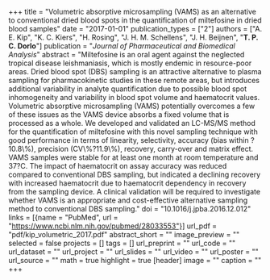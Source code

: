 +++
title = "Volumetric absorptive microsampling (VAMS) as an alternative to conventional dried blood spots in the quantification of miltefosine in dried blood samples"
date = "2017-01-01"
publication_types = ["2"]
authors = ["A. E. Kip", "K. C. Kiers", "H. Rosing", "J. H. M. Schellens", "J. H. Beijnen", "**T. P. C. Dorlo**"]
publication = "_Journal of Pharmaceutical and Biomedical Analysis_"
abstract = "Miltefosine is an oral agent against the neglected tropical disease leishmaniasis, which is mostly endemic in resource-poor areas. Dried blood spot (DBS) sampling is an attractive alternative to plasma sampling for pharmacokinetic studies in these remote areas, but introduces additional variability in analyte quantification due to possible blood spot inhomogeneity and variability in blood spot volume and haematocrit values. Volumetric absorptive microsampling (VAMS) potentially overcomes a few of these issues as the VAMS device absorbs a fixed volume that is processed as a whole. We developed and validated an LC-MS/MS method for the quantification of miltefosine with this novel sampling technique with good performance in terms of linearity, selectivity, accuracy (bias within ?10.8\\%), precision (CV\\%?11.9\\%), recovery, carry-over and matrix effect. VAMS samples were stable for at least one month at room temperature and 37?C. The impact of haematocrit on assay accuracy was reduced compared to conventional DBS sampling, but indicated a declining recovery with increased haematocrit due to haematocrit dependency in recovery from the sampling device. A clinical validation will be required to investigate whether VAMS is an appropriate and cost-effective alternative sampling method to conventional DBS sampling."
doi = "10.1016/j.jpba.2016.12.012"
links = [{name = "PubMed", url = "https://www.ncbi.nlm.nih.gov/pubmed/28033553"}]
url_pdf = "pdf/kip_volumetric_2017.pdf"
abstract_short = ""
image_preview = ""
selected = false
projects = []
tags = []
url_preprint = ""
url_code = ""
url_dataset = ""
url_project = ""
url_slides = ""
url_video = ""
url_poster = ""
url_source = ""
math = true
highlight = true
[header]
image = ""
caption = ""
+++
